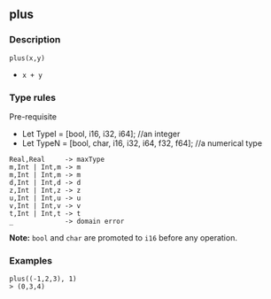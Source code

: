 ## plus

### Description

`plus(x,y)`

- `x + y`

### Type rules

Pre-requisite
- Let TypeI = [bool, i16, i32, i64]; //an integer
- Let TypeN = [bool, char, i16, i32, i64, f32, f64]; //a numerical type

```no-highlight
Real,Real     -> maxType
m,Int | Int,m -> m
m,Int | Int,m -> m
d,Int | Int,d -> d
z,Int | Int,z -> z
u,Int | Int,u -> u
v,Int | Int,v -> v
t,Int | Int,t -> t
_             -> domain error
```

**Note:** `bool` and `char` are promoted to `i16` before any operation.

### Examples

```no-highlight
plus((-1,2,3), 1)
> (0,3,4)
```
